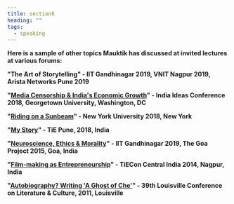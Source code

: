 ```yaml
---
title: section6
heading: ""
tags:
  - speaking
---
```

**Here is a sample of other topics Mauktik has discussed at invited lectures at various forums:**

**"The Art of Storytelling" - IIT Gandhinagar 2019, VNIT Nagpur 2019, Arista Networks Pune 2019**

**"[Media Censorship & India's Economic Growth](https://india.georgetown.edu/events/film-screening-riding-on-a-sunbeam)" - India Ideas Conference 2018, Georgetown University, Washington, DC**

**"[Riding on a Sunbeam](https://southasianyu.org/event/riding-sunbeam-film-screening-discussion-mauktik-kulkarni/)" - New York University 2018, New York**

**"[My Story](https://hub.tie.org/e/tiepune22ndmarch2018)" - TiE Pune, 2018, India**

**"[Neuroscience, Ethics & Morality](http://funnel.thegoaproject.com/2015/)" - IIT Gandhinagar 2019, The Goa Project 2015, Goa, India**

**"[Film-making as Entrepreneurship](http://tiecon2014.doattend.com/)" - TiECon Central India 2014, Nagpur, India**

**"[Autobiography? Writing 'A Ghost of Che'](http://www.academia.edu/34601867/_Before_the_Rashomon_Effect_Masnata_Francesca_da_Rimini_and_the_Dawn_of_Postmodernism._)" - 39th Louisville Conference on Literature & Culture, 2011, Louisville**